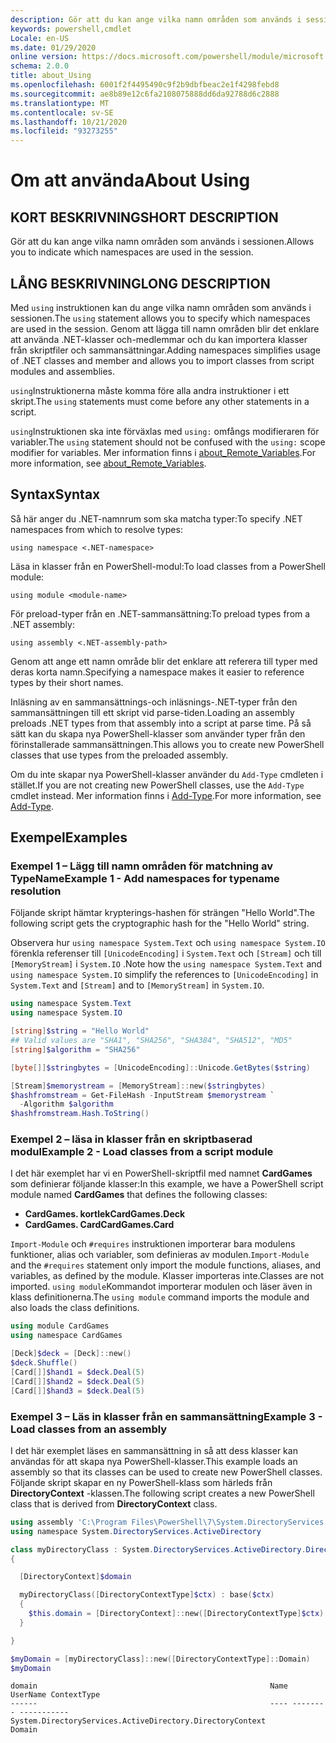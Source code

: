 ```yaml
---
description: Gör att du kan ange vilka namn områden som används i sessionen.
keywords: powershell,cmdlet
Locale: en-US
ms.date: 01/29/2020
online version: https://docs.microsoft.com/powershell/module/microsoft.powershell.core/about/about_using?view=powershell-6&WT.mc_id=ps-gethelp
schema: 2.0.0
title: about_Using
ms.openlocfilehash: 6001f2f4495490c9f2b9dbfbeac2e1f4298febd8
ms.sourcegitcommit: ae8b89e12c6fa2108075888dd6da92788d6c2888
ms.translationtype: MT
ms.contentlocale: sv-SE
ms.lasthandoff: 10/21/2020
ms.locfileid: "93273255"
---
```

# <a name="about-using"></a><span data-ttu-id="e92ad-104">Om att använda</span><span class="sxs-lookup"><span data-stu-id="e92ad-104">About Using</span></span>

## <a name="short-description"></a><span data-ttu-id="e92ad-105">KORT BESKRIVNING</span><span class="sxs-lookup"><span data-stu-id="e92ad-105">SHORT DESCRIPTION</span></span>
<span data-ttu-id="e92ad-106">Gör att du kan ange vilka namn områden som används i sessionen.</span><span class="sxs-lookup"><span data-stu-id="e92ad-106">Allows you to indicate which namespaces are used in the session.</span></span>

## <a name="long-description"></a><span data-ttu-id="e92ad-107">LÅNG BESKRIVNING</span><span class="sxs-lookup"><span data-stu-id="e92ad-107">LONG DESCRIPTION</span></span>

<span data-ttu-id="e92ad-108">Med `using` instruktionen kan du ange vilka namn områden som används i sessionen.</span><span class="sxs-lookup"><span data-stu-id="e92ad-108">The `using` statement allows you to specify which namespaces are used in the session.</span></span> <span data-ttu-id="e92ad-109">Genom att lägga till namn områden blir det enklare att använda .NET-klasser och-medlemmar och du kan importera klasser från skriptfiler och sammansättningar.</span><span class="sxs-lookup"><span data-stu-id="e92ad-109">Adding namespaces simplifies usage of .NET classes and member and allows you to import classes from script modules and assemblies.</span></span>

<span data-ttu-id="e92ad-110">`using`Instruktionerna måste komma före alla andra instruktioner i ett skript.</span><span class="sxs-lookup"><span data-stu-id="e92ad-110">The `using` statements must come before any other statements in a script.</span></span>

<span data-ttu-id="e92ad-111">`using`Instruktionen ska inte förväxlas med `using:` omfångs modifieraren för variabler.</span><span class="sxs-lookup"><span data-stu-id="e92ad-111">The `using` statement should not be confused with the `using:` scope modifier for variables.</span></span> <span data-ttu-id="e92ad-112">Mer information finns i [about_Remote_Variables](about_Remote_Variables.md).</span><span class="sxs-lookup"><span data-stu-id="e92ad-112">For more information, see [about_Remote_Variables](about_Remote_Variables.md).</span></span>

## <a name="syntax"></a><span data-ttu-id="e92ad-113">Syntax</span><span class="sxs-lookup"><span data-stu-id="e92ad-113">Syntax</span></span>

<span data-ttu-id="e92ad-114">Så här anger du .NET-namnrum som ska matcha typer:</span><span class="sxs-lookup"><span data-stu-id="e92ad-114">To specify .NET namespaces from which to resolve types:</span></span>

```
using namespace <.NET-namespace>
```

<span data-ttu-id="e92ad-115">Läsa in klasser från en PowerShell-modul:</span><span class="sxs-lookup"><span data-stu-id="e92ad-115">To load classes from a PowerShell module:</span></span>

```
using module <module-name>
```

<span data-ttu-id="e92ad-116">För preload-typer från en .NET-sammansättning:</span><span class="sxs-lookup"><span data-stu-id="e92ad-116">To preload types from a .NET assembly:</span></span>

```
using assembly <.NET-assembly-path>
```

<span data-ttu-id="e92ad-117">Genom att ange ett namn område blir det enklare att referera till typer med deras korta namn.</span><span class="sxs-lookup"><span data-stu-id="e92ad-117">Specifying a namespace makes it easier to reference types by their short names.</span></span>

<span data-ttu-id="e92ad-118">Inläsning av en sammansättnings-och inläsnings-.NET-typer från den sammansättningen till ett skript vid parse-tiden.</span><span class="sxs-lookup"><span data-stu-id="e92ad-118">Loading an assembly preloads .NET types from that assembly into a script at parse time.</span></span> <span data-ttu-id="e92ad-119">På så sätt kan du skapa nya PowerShell-klasser som använder typer från den förinstallerade sammansättningen.</span><span class="sxs-lookup"><span data-stu-id="e92ad-119">This allows you to create new PowerShell classes that use types from the preloaded assembly.</span></span>

<span data-ttu-id="e92ad-120">Om du inte skapar nya PowerShell-klasser använder du `Add-Type` cmdleten i stället.</span><span class="sxs-lookup"><span data-stu-id="e92ad-120">If you are not creating new PowerShell classes, use the `Add-Type` cmdlet instead.</span></span> <span data-ttu-id="e92ad-121">Mer information finns i [Add-Type](xref:Microsoft.PowerShell.Utility.Add-Type).</span><span class="sxs-lookup"><span data-stu-id="e92ad-121">For more information, see [Add-Type](xref:Microsoft.PowerShell.Utility.Add-Type).</span></span>

## <a name="examples"></a><span data-ttu-id="e92ad-122">Exempel</span><span class="sxs-lookup"><span data-stu-id="e92ad-122">Examples</span></span>

### <a name="example-1---add-namespaces-for-typename-resolution"></a><span data-ttu-id="e92ad-123">Exempel 1 – Lägg till namn områden för matchning av TypeName</span><span class="sxs-lookup"><span data-stu-id="e92ad-123">Example 1 - Add namespaces for typename resolution</span></span>

<span data-ttu-id="e92ad-124">Följande skript hämtar krypterings-hashen för strängen "Hello World".</span><span class="sxs-lookup"><span data-stu-id="e92ad-124">The following script gets the cryptographic hash for the "Hello World" string.</span></span>

<span data-ttu-id="e92ad-125">Observera hur `using namespace System.Text` och `using namespace System.IO` förenkla referenser till `[UnicodeEncoding]` i `System.Text` och `[Stream]` och till `[MemoryStream]` i `System.IO` .</span><span class="sxs-lookup"><span data-stu-id="e92ad-125">Note how the `using namespace System.Text` and `using namespace System.IO` simplify the references to `[UnicodeEncoding]` in `System.Text` and `[Stream]` and to `[MemoryStream]` in `System.IO`.</span></span>

```powershell
using namespace System.Text
using namespace System.IO

[string]$string = "Hello World"
## Valid values are "SHA1", "SHA256", "SHA384", "SHA512", "MD5"
[string]$algorithm = "SHA256"

[byte[]]$stringbytes = [UnicodeEncoding]::Unicode.GetBytes($string)

[Stream]$memorystream = [MemoryStream]::new($stringbytes)
$hashfromstream = Get-FileHash -InputStream $memorystream `
  -Algorithm $algorithm
$hashfromstream.Hash.ToString()
```

### <a name="example-2---load-classes-from-a-script-module"></a><span data-ttu-id="e92ad-126">Exempel 2 – läsa in klasser från en skriptbaserad modul</span><span class="sxs-lookup"><span data-stu-id="e92ad-126">Example 2 - Load classes from a script module</span></span>

<span data-ttu-id="e92ad-127">I det här exemplet har vi en PowerShell-skriptfil med namnet **CardGames** som definierar följande klasser:</span><span class="sxs-lookup"><span data-stu-id="e92ad-127">In this example, we have a PowerShell script module named **CardGames** that defines the following classes:</span></span>

- <span data-ttu-id="e92ad-128">**CardGames. kortlek**</span><span class="sxs-lookup"><span data-stu-id="e92ad-128">**CardGames.Deck**</span></span>
- <span data-ttu-id="e92ad-129">**CardGames. Card**</span><span class="sxs-lookup"><span data-stu-id="e92ad-129">**CardGames.Card**</span></span>

<span data-ttu-id="e92ad-130">`Import-Module` och `#requires` instruktionen importerar bara modulens funktioner, alias och variabler, som definieras av modulen.</span><span class="sxs-lookup"><span data-stu-id="e92ad-130">`Import-Module` and the `#requires` statement only import the module functions, aliases, and variables, as defined by the module.</span></span> <span data-ttu-id="e92ad-131">Klasser importeras inte.</span><span class="sxs-lookup"><span data-stu-id="e92ad-131">Classes are not imported.</span></span> <span data-ttu-id="e92ad-132">`using module`Kommandot importerar modulen och läser även in klass definitionerna.</span><span class="sxs-lookup"><span data-stu-id="e92ad-132">The `using module` command imports the module and also loads the class definitions.</span></span>

```powershell
using module CardGames
using namespace CardGames

[Deck]$deck = [Deck]::new()
$deck.Shuffle()
[Card[]]$hand1 = $deck.Deal(5)
[Card[]]$hand2 = $deck.Deal(5)
[Card[]]$hand3 = $deck.Deal(5)
```

### <a name="example-3---load-classes-from-an-assembly"></a><span data-ttu-id="e92ad-133">Exempel 3 – Läs in klasser från en sammansättning</span><span class="sxs-lookup"><span data-stu-id="e92ad-133">Example 3 - Load classes from an assembly</span></span>

<span data-ttu-id="e92ad-134">I det här exemplet läses en sammansättning in så att dess klasser kan användas för att skapa nya PowerShell-klasser.</span><span class="sxs-lookup"><span data-stu-id="e92ad-134">This example loads an assembly so that its classes can be used to create new PowerShell classes.</span></span> <span data-ttu-id="e92ad-135">Följande skript skapar en ny PowerShell-klass som härleds från **DirectoryContext** -klassen.</span><span class="sxs-lookup"><span data-stu-id="e92ad-135">The following script creates a new PowerShell class that is derived from **DirectoryContext** class.</span></span>

```powershell
using assembly 'C:\Program Files\PowerShell\7\System.DirectoryServices.dll'
using namespace System.DirectoryServices.ActiveDirectory

class myDirectoryClass : System.DirectoryServices.ActiveDirectory.DirectoryContext
{

  [DirectoryContext]$domain

  myDirectoryClass([DirectoryContextType]$ctx) : base($ctx)
  {
    $this.domain = [DirectoryContext]::new([DirectoryContextType]$ctx)
  }

}

$myDomain = [myDirectoryClass]::new([DirectoryContextType]::Domain)
$myDomain
```

```Output
domain                                                    Name UserName ContextType
------                                                    ---- -------- -----------
System.DirectoryServices.ActiveDirectory.DirectoryContext                    Domain
```
